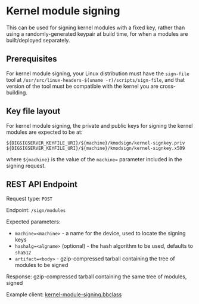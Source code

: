 # Kernel module signing

This can be used for signing kernel modules with a fixed key, rather than using a
randomly-generated keypair at build time, for when a modules are built/deployed
separately.

## Prerequisites
For kernel module signing, your Linux distribution must have the `sign-file` tool
at `/usr/src/linux-headers-$(uname -r)/scripts/sign-file`, and that version of the
tool must be compatible with the kernel you are cross-building.

## Key file layout
For kernel module signing, the private and public keys for signing the kernel modules 
are expected to be at:

    ${DIGSIGSERVER_KEYFILE_URI}/${machine}/kmodsign/kernel-signkey.priv
    ${DIGSIGSERVER_KEYFILE_URI}/${machine}/kmodsign/kernel-signkey.x509

where `${machine}` is the value of the `machine=` parameter included in the signing request.

## REST API Endpoint

Request type: `POST`

Endpoint: `/sign/modules`

Expected parameters:
* `machine=<machine>` - a name for the device, used to locate the signing keys
* `hashalg=<algname>` (optional) - the hash algorithm to be used, defaults to `sha512`
* `artifact=<body>` - gzip-compressed tarball containing the tree of modules to be signed

Response: gzip-compressed tarball containing the same tree of modules, signed

Example client: [kernel-module-signing.bbclass](https://github.com/madisongh/tegra-test-distro/blob/master/layers/meta-testdistro/classes/kernel-module-signing.bbclass)
